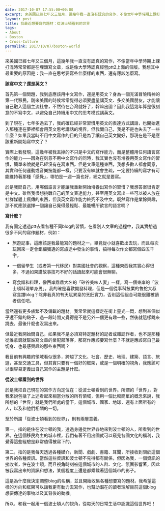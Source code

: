 ```yaml
---
date: 2017-10-07 17:55:00+00:00
excerpt: 來美國已經七年又三個月，這幾年我一直沒有認真的寫作，不像當年中學時期上課打混時常常都是在埋頭寫文章，或是像大學時認真經營ptt2上面的個版。我想其中最重要的原因是：我一直在思考要寫些什麼樣的東西，還有應該怎麼寫。
layout: post
title: 我最近想要寫的題材：從波士頓看到的世界
tags:
- About
- Boston
- Cross-Culture
permalink: 2017/10/07/boston-world
---
```


來美國已經七年又三個月，這幾年我一直沒有認真的寫作，不像當年中學時期上課打混時常常都是在埋頭寫文章，或是像大學時認真經營ptt2上面的個版。我想其中最重要的原因是：我一直在思考要寫些什麼樣的東西，還有應該怎麼寫。

**該寫中文？還是英文？**

首先第一個問題，我到底應該用中文寫作，還是用英文？身為一個充滿冒險精神的第一代移民，剛來美國的時候常常覺得必須要盡量講英文、多交美國朋友，才能讓自己融入這個主流社會，不然待在台灣就好了，幹嘛出國？因此我這幾年算是很刻意的不寫中文，以避免自己持續用中文的思考模式講英文。

到了現在，七年多過去了，我的確已經非常習慣用英文的表達方式講話，也開始進入那種連在夢裡都會用英文思考講話的境界。但我問自己，我是不是也失去了一些什麼？如果我當時不用中文寫作的目的只是為了讓自己英文變好，那現在是不是應該重新開始寫中文了？

實際上我發現，這幾年被我丟掉的不只是中文的寫作能力，而是整體用任何語言寫作的能力——因為在刻意不用中文寫作的同時，我其實也沒有培養用英文寫作的習慣，簡單來說就是已經沒有在寫東西。但是文筆這種東西，我想多數人都會同意，其實和任何運動或音樂技能都一樣，只要沒有練就會生疏，一定要持續的寫才有可能維持著那種「感覺」，哪怕是一週一篇也好，總之就是要寫。

於是我問自己，用哪個語言才能讓我重新開始培養出寫作的習慣？我想答案很肯定是中文。雖然我很想挑戰自己的英文表達能力，甚至用英文寫出一些可以被人放在社群媒體上瘋傳的東西，但我英文寫作能力終究不及中文。既然寫作是業餘興趣，那不就應該選擇一個讓自已覺得最輕鬆、最能暢所欲言的語言嗎？

**寫什麼？**

我有固定透過ptt去看各種不同blog的習慣，在看別人文章的過程中，我其實想過很多不同的寫作題材，例如：



 	
  * 旅遊記事，這應該是我最能寫的題材之一，畢竟從小就喜歡出去玩，而且每次玩回來一定會鉅細彌遺的寫旅途中發生的事情，搞得每次作文都寫個四五千字。

 	
  * 一個留學生（或者第一代移民）對美國社會的觀察，這種東西我其實心得很多，不過如果講故事技巧不好的話讀起來可能會很無聊。

 	
  * 寫食譜和料理，像西岸鼎鼎大名的「矽谷美味人妻」一樣，寫一個東岸的「波士頓料理單身男」。我的確是喜歡開發料理，但是一個從事科技業的魯蛇大叔寫食譜blog？除非我真的有天賦異稟的烹飪實力，否則這個組合可能很難被讀者信任吧。


當然還有更多族繁不及備載的題材。我常常就這樣走在街上靈光一閃，想到某個似乎還不錯的點子，過一段時間又覺得是不是另外一個更有趣一些，然後就這樣跳來跳去，最後什麼也沒寫出來。

但最近我開始問自己，如果我不是必須寫特定題材的記者或雜誌作者，也不是那種從誰拿錢就幫誰寫文章的業配部落客，那寫作應該要寫什麼？不就是應該寫自己最切身、也最感興趣的那些東西嗎？

我目前有興趣的領域看似很多，跨越了文化、社會、歷史、地理、建築、語言、旅遊，甚至交通工具，但其實只要有一個好的框架，或是一個明確的視角，我應該可以很容易定義出自己寫作的主題是什麼。

**從波士頓看到的世界**

於是我把自己現在的寫作方向定位在：從波士頓看到的世界。所謂的「世界」，對我來說包括了上述看起來相當分散的所有領域，但用一個比較簡單的概念來說，我所想的「世界」就是我們所處的當下，這個城市、國家、地球，還有上面所有的人，以及和他們相關的一切。

至於所謂「從波士頓看到的世界」，則有兩層意義。

第一，指的是住在波士頓的我，透過身邊從世界各地來到波士頓的人，所看到的世界。在這個移民為主的城市裡，我們有著不用出國就可以窺見各國文化的福利，我覺得這些經驗是非常值得被寫下的。

第二，指的是我每天透過各種媒介，新聞、戲劇、書籍、耳聞，所接收到關於這個世界的各種資訊。當然這些資訊和波士頓不見得都有關係，但因為我，一個資訊的接收者，住在波士頓，而且視角時刻被這個城市的人群、文化、氛圍影響著，因此被我寫出來的資訊和想法，某個程度上還是都乘載著這個城市的影子。

這是為什麼我決定調整blog的名稱，並且開始收集各種想要寫的題材。我希望這樣的方向和框架可以讓我更有動力去寫作，也幫助潛在的讀者理解目前這個blog想要傳達的事物以及其背後的動機。

所以，和我一起用一個波士頓人的視角，從每天的日常生活中認識這個世界吧！
